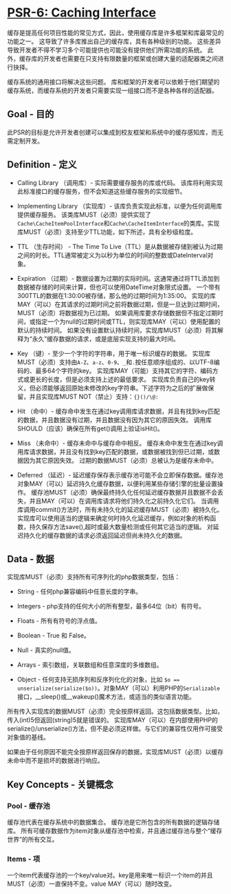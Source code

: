# [PSR-6: Caching Interface](https://www.php-fig.org/psr/psr-6/)

缓存是提高任何项目性能的常见方式，因此，使用缓存库是许多框架和库最常见的功能之一。
这导致了许多库推出自己的缓存库，具有各种级别的功能。
这些差异导致开发者不得不学习多个可能提供也可能没有提供他们所需功能的系统。
此外，缓存库的开发者也需要在只支持有限数量的框架或创建大量的适配器类之间进行抉择。

缓存系统的通用接口将解决这些问题。
库和框架的开发者可以依赖于他们期望的缓存系统，而缓存系统的开发者只需要实现一组接口而不是各种各样的适配器。

## Goal - 目的

此PSR的目标是允许开发者创建可以集成到校友框架和系统中的缓存感知库，而无需定制开发。

## Definition - 定义

- Calling Library （调用库）- 实际需要缓存服务的库或代码。
该库将利用实现此标准接口的缓存服务，但不会知道这些缓存服务的实现细节。

- Implementing Library （实现库）- 该库负责实现此标准，以便为任何调用库提供缓存服务。
该类库MUST（必须）提供实现了``Cache\CacheItemPoolInterface``和``Cache\CacheItemInterface``的类库。实现库MUST（必须）支持至少TTL功能，如下所述，具有全秒级粒度。

- TTL （生存时间） - The Time To Live（TTL）是从数据被存储到被认为过期之间的时长。TTL通常被定义为以秒为单位的时间的整数或DateInterval对象。

- Expiration （过期）-  数据设置为过期的实际时间。这通常通过将TTL添加到数据被存储的时间来计算，但也可以使用DateTime对象限式设置。
一个带有300TTL的数据在1:30:00被存储，那么他的过期时间为1:35:00。
实现的库MAY（可以）在其请求的过期时间之前将数据过期，但是一旦达到过期时间，MUST（必须）将数据视为已过期。
如果调用库要求存储数据但不指定过期时间，或指定一个为null的过期时间或TTL，则实现库MAY（可以）使用配置的默认的持续时间。
如果没有设置默认持续时间，实现库MUST（必须）将其解释为“永久”缓存数据的请求，或是底层实现支持的最大时间。

- Key （键）- 至少一个字符的字符串，用于唯一标识缓存的数据。
实现库MUST（必须）支持由``A-Z``、``a-z``、``0-9``、``_``和``.``按任意顺序组成的、以UTF-8编码的、最多64个字符的key。
实现库MAY（可能）支持其它的字符、编码方式或更长的长度，但是必须支持上述的最低要求。
实现库负责自己的key转义，但必须能够返回原始未修改的key字符串。下述字符为之后的扩展做保留，并且实现库MUST NOT（禁止）支持：``{}()/\@:``

- Hit （命中）- 缓存命中发生在通过key调用库请求数据，并且有找到key匹配的数据，并且数据没有过期，并且数据没有因为其它的原因失效。
调用库SHOULD（应该）确保在所有get()调用上验证isHit()。

- Miss （未命中）- 缓存未命中与缓存命中相反。
缓存未命中发生在通过key调用库请求数据，并且没有找到key匹配的数据，或数据被找到但已过期，或数据因为其它原因失效。
过期的数据MUST（必须）总被认为是缓存未命中。

- Deferred （延迟）- 延迟缓存保存表示缓存池可能不会立即保存数据。缓存池对象MAY（可以）延迟持久化缓存数据，以便利用某些存储引擎的批量设置操作。
缓存池MUST（必须）确保最终持久化任何延迟缓存数据并且数据不会丢失，并且MAY（可以）在调用库请求将他们持久化之前持久化它们。
当调用库调用commit()方法时，所有未持久化的延迟缓存MUST（必须）被持久化。实现库可以使用适当的逻辑来确定何时持久化延迟缓存，例如对象的析构函数，持久保存方法save(),超时或最大数量检测或任何其它适当的逻辑。
对延迟持久化的缓存数据的请求必须返回延迟但尚未持久化的数据。

## Data - 数据

实现库MUST（必须）支持所有可序列化的php数据类型，包括：

- String - 任何php兼容编码中任意长度的字串。

- Integers - php支持的任何大小的所有整型，最多64位（bit）有符号。

- Floats - 所有有符号的浮点值。

- Boolean - True 和 False。

- Null - 真实的null值。

- Arrays - 索引数组，关联数组和任意深度的多维数组。

- Object - 任何支持无损序列和反序列化化的对象，比如 ``$o == unserialize(serialize($o))``。对象MAY（可以）利用PHP的``Serializable``接口，__sleep()或__wakeup()魔术方法，或适当的类似语言功能。

所有传入实现库的数据MUST（必须）完全按原样返回。这包括数据类型。比如，传入(int)5但返回(string)5就是错误的。
实现库MAY（可以）在内部使用PHP的serialize()/unserialize()方法，但不是必须这样做。与它们的兼容性仅用作可接受对象值的基线。

如果由于任何原因不能完全按原样返回保存的数据，实现库MUST（必须）以缓存未命中而不是损坏的数据进行响应。

## Key Concepts - 关键概念

### Pool - 缓存池

缓存池代表在缓存系统中的数据集合。
缓存池是它所包含的所有数据的逻辑存储库。
所有可缓存数据作为item对象从缓存池中检索，并且通过缓存池与整个“缓存世界”的所有交互。

### Items - 项

一个item代表缓存池的一个key/value对。key是用来唯一标识一个item的并且MUST（必须）一直保持不变。value MAY（可以）随时改变。
